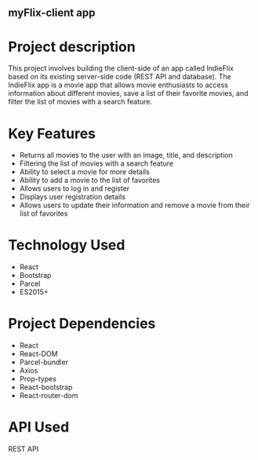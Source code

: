 ## myFlix-client app

# Project description

This project involves building the client-side of an app called IndieFlix based on its existing server-side code (REST API and database). The IndieFlix app is a movie app that allows movie enthusiasts to access information about different movies, save a list of their favorite movies, and filter the list of movies with a search feature.

# Key Features

- Returns all movies to the user with an image, title, and description
- Filtering the list of movies with a search feature
- Ability to select a movie for more details
- Ability to add a movie to the list of favorites
- Allows users to log in and register
- Displays user registration details
- Allows users to update their information and remove a movie from their list of favorites

# Technology Used

- React
- Bootstrap
- Parcel
- ES2015+

# Project Dependencies

- React
- React-DOM
- Parcel-bundler
- Axios
- Prop-types
- React-bootstrap
- React-router-dom

# API Used

REST API 